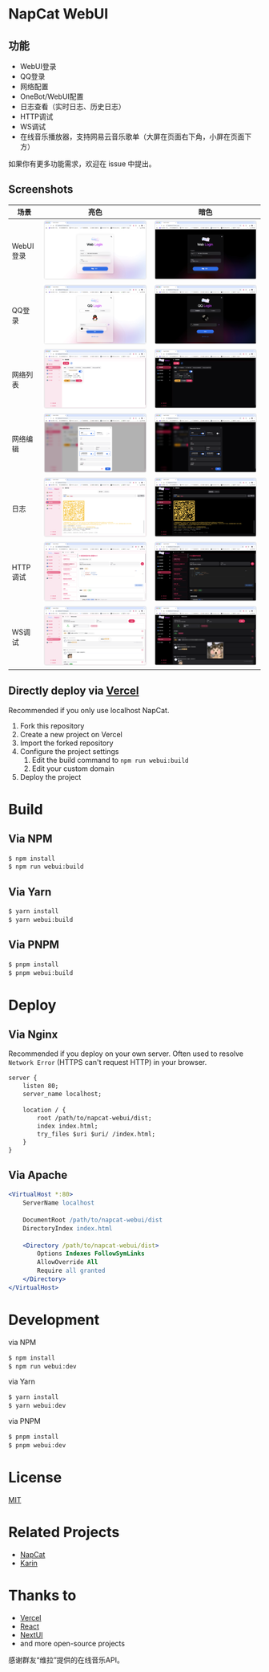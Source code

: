 # NapCat WebUI

## 功能

- WebUI登录
- QQ登录
- 网络配置
- OneBot/WebUI配置
- 日志查看（实时日志、历史日志）
- HTTP调试
- WS调试
- 在线音乐播放器，支持网易云音乐歌单（大屏在页面右下角，小屏在页面下方）

如果你有更多功能需求，欢迎在 issue 中提出。

## Screenshots

| 场景 | 亮色 | 暗色 |
|------|------|------|
| WebUI登录 | ![WebUI登录](./screenshots/weblogin_light.png) | ![WebUI登录](./screenshots/weblogin_dark.png) |
| QQ登录 | ![QQ登录](./screenshots/qqlogin_light.png) | ![QQ登录](./screenshots/qqlogin_dark.png) |
| 网络列表 | ![网络配置](./screenshots/network_list_light.png) | ![网络配置](./screenshots/network_list_dark.png) |
| 网络编辑 | ![网络配置](./screenshots/network_edit_light.png) | ![网络配置](./screenshots/network_edit_dark.png) |
| 日志 | ![日志](./screenshots/log_light.png) | ![日志](./screenshots/log_dark.png) |
| HTTP调试 | ![WS调试](./screenshots/http_debug_light.png) | ![WS调试](./screenshots/http_debug_dark.png) |
| WS调试 | ![WS调试](./screenshots/ws_debug_light.png) | ![WS调试](./screenshots/ws_debug_dark.png) |

## Directly deploy via [Vercel](https://vercel.com/)

Recommended if you only use localhost NapCat.

1. Fork this repository
2. Create a new project on Vercel
3. Import the forked repository
4. Configure the project settings
   1. Edit the build command to `npm run webui:build`
   2. Edit your custom domain
5. Deploy the project


# Build

## Via NPM

```bash
$ npm install
$ npm run webui:build
```

## Via Yarn

```bash
$ yarn install
$ yarn webui:build
```

## Via PNPM

```bash
$ pnpm install
$ pnpm webui:build
```

# Deploy

## Via Nginx 

Recommended if you deploy on your own server. Often used to resolve `Network Error` (HTTPS can't request HTTP) in your browser.

```nginx
server {
    listen 80;
    server_name localhost;

    location / {
        root /path/to/napcat-webui/dist;
        index index.html;
        try_files $uri $uri/ /index.html;
    }
}
```

## Via Apache

```apache
<VirtualHost *:80>
    ServerName localhost

    DocumentRoot /path/to/napcat-webui/dist
    DirectoryIndex index.html

    <Directory /path/to/napcat-webui/dist>
        Options Indexes FollowSymLinks
        AllowOverride All
        Require all granted
    </Directory>
</VirtualHost>
```

# Development

via NPM

```bash
$ npm install
$ npm run webui:dev
```

via Yarn

```bash
$ yarn install
$ yarn webui:dev
```

via PNPM

```bash
$ pnpm install
$ pnpm webui:dev
```

# License

[MIT](LICENSE)

# Related Projects

- [NapCat](https://github.com/NapNeko/NapCatQQ/)
- [Karin](https://github.com/KarinJS/Karin/)

# Thanks to

- [Vercel](https://vercel.com/)
- [React](https://react.dev/)
- [NextUI](https://nextui.org/)
- and more open-source projects

感谢群友“维拉”提供的在线音乐API。
